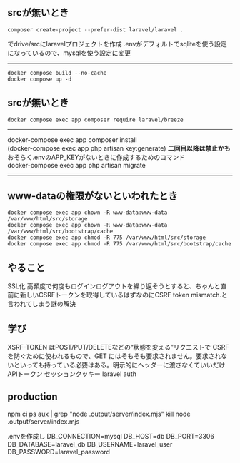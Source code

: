 ## srcが無いとき
```
composer create-project --prefer-dist laravel/laravel .
```
でdrive/srcにlaravelプロジェクトを作成
.envがデフォルトでsqliteを使う設定になっているので、mysqlを使う設定に変更

---
```
docker compose build --no-cache  
docker compose up -d
```

## srcが無いとき
```
docker compose exec app composer require laravel/breeze
```
---
docker-compose exec app composer install  
(docker-compose exec app php artisan key:generate) **二回目以降は禁止かも**  
おそらく.envのAPP_KEYがないときに作成するためのコマンド  
docker-compose exec app php artisan migrate

---
## www-dataの権限がないといわれたとき
```
docker compose exec app chown -R www-data:www-data /var/www/html/src/storage
docker compose exec app chown -R www-data:www-data /var/www/html/src/bootstrap/cache
docker compose exec app chmod -R 775 /var/www/html/src/storage
docker compose exec app chmod -R 775 /var/www/html/src/bootstrap/cache
```

## やること
SSL化
高頻度で何度もログインログアウトを繰り返そうとすると、ちゃんと直前に新しいCSRFトークンを取得しているはずなのにCSRF token mismatch.と言われてしまう謎の解決

## 学び
XSRF-TOKEN はPOST/PUT/DELETEなどの“状態を変える”リクエストで CSRF を防ぐために使われるもので、GET にはそもそも要求されません。要求されないといっても持っている必要はある。明示的にヘッダーに渡さなくていいだけ
APIトークン
セッションクッキー
laravel auth

## production
npm ci
ps aux | grep "node .output/server/index.mjs"
kill <PID>
node .output/server/index.mjs

.envを作成し
DB_CONNECTION=mysql
DB_HOST=db
DB_PORT=3306
DB_DATABASE=laravel_db
DB_USERNAME=laravel_user
DB_PASSWORD=laravel_password